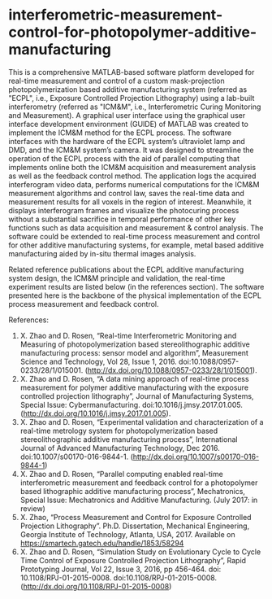 # interferometric-measurement-control-for-photopolymer-additive-manufacturing
This is a comprehensive MATLAB-based software platform developed for real-time measurement and control of a custom mask-projection photopolymerization based additive manufacturing system (referred as "ECPL", i.e., Exposure Controlled Projection Lithography) using a lab-built interferometry (referred as "ICM&M", i.e., Interferometric Curing Monitoring and Measurement). A graphical user interface using the graphical user interface development environment (GUIDE) of MATLAB was created to implement the ICM&M method for the ECPL process. The software interfaces with the hardware of the ECPL system’s ultraviolet lamp and DMD, and the ICM&M system’s camera. It was designed to streamline the operation of the ECPL process with the aid of parallel computing that implements online both the ICM&M acquisition and measurement analysis as well as the feedback control method. The application logs the acquired interferogram video data, performs numerical computations for the ICM&M measurement algorithms and control law, saves the real-time data and measurement results for all voxels in the region of interest. Meanwhile, it displays interferogram frames and visualize the photocuring process without a substantial sacrifice in temporal performance of other key functions such as data acquisition and measurement & control analysis. The software could be extended to real-time process measurement and control for other additive manufacturing systems, for example, metal based additive manufacturing aided by in-situ thermal images analysis.

Related reference publications about the ECPL additive manufacturing system design, the ICM&M principle and validation, the real-time experiment results are listed below (in the references section). The software presented here is the backbone of the physical implementation of the ECPL process measurement and feedback control.

References:
1.	X. Zhao and D. Rosen, “Real-time Interferometric Monitoring and Measuring of photopolymerization based stereolithographic additive manufacturing process: sensor model and algorithm”, Measurement Science and Technology, Vol 28, Issue 1, 2016. doi:10.1088/0957-0233/28/1/015001. (http://dx.doi.org/10.1088/0957-0233/28/1/015001).
2.	X. Zhao and D. Rosen, “A data mining approach of real-time process measurement for polymer additive manufacturing with the exposure controlled projection lithography”, Journal of Manufacturing Systems, Special Issue: Cybermanufacturing. doi:10.1016/j.jmsy.2017.01.005. (http://dx.doi.org/10.1016/j.jmsy.2017.01.005).
3.	X. Zhao and D. Rosen, “Experimental validation and characterization of a real-time metrology system for photopolymerization based stereolithographic additive manufacturing process”, International Journal of Advanced Manufacturing Technology, Dec 2016. doi:10.1007/s00170-016-9844-1. (http://dx.doi.org/10.1007/s00170-016-9844-1)
4.	X. Zhao and D. Rosen, “Parallel computing enabled real-time interferometric measurement and feedback control for a photopolymer based lithographic additive manufacturing process”, Mechatronics, Special Issue: Mechatronics and Additive Manufacturing. (July 2017: in review)
5.	X. Zhao, “Process Measurement and Control for Exposure Controlled Projection Lithography”. Ph.D. Dissertation, Mechanical Engineering, Georgia Institute of Technology, Atlanta, USA, 2017. Available on https://smartech.gatech.edu/handle/1853/58294
6.	X. Zhao and D. Rosen, “Simulation Study on Evolutionary Cycle to Cycle Time Control of Exposure Controlled Projection Lithography”, Rapid Prototyping Journal, Vol 22, Issue 3, 2016, pp 456-464. doi: 10.1108/RPJ-01-2015-0008. doi:10.1108/RPJ-01-2015-0008. (http://dx.doi.org/10.1108/RPJ-01-2015-0008)
